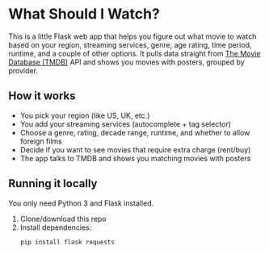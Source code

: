 # What Should I Watch?

This is a little Flask web app that helps you figure out what movie to watch based on your region, streaming services, genre, age rating, time period, runtime, and a couple of other options.
It pulls data straight from [The Movie Database (TMDB)](https://www.themoviedb.org/) API and shows you movies with posters, grouped by provider.

## How it works
- You pick your region (like US, UK, etc.)
- You add your streaming services (autocomplete + tag selector)
- Choose a genre, rating, decade range, runtime, and whether to allow foreign films
- Decide if you want to see movies that require extra charge (rent/buy)
- The app talks to TMDB and shows you matching movies with posters

## Running it locally
You only need Python 3 and Flask installed.

1. Clone/download this repo
2. Install dependencies:
   ```bash
   pip install flask requests
